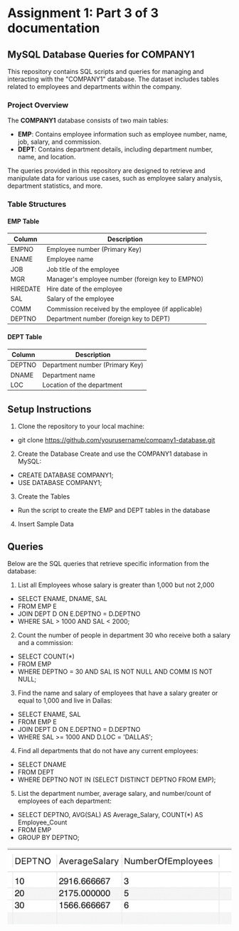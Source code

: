 # Assignment 1: Part 3 of 3 documentation

## MySQL Database Queries for COMPANY1

This repository contains SQL scripts and queries for managing and interacting with the "COMPANY1" database. The dataset includes tables related to employees and departments within the company.

### Project Overview

The **COMPANY1** database consists of two main tables:

- **EMP**: Contains employee information such as employee number, name, job, salary, and commission.
- **DEPT**: Contains department details, including department number, name, and location.

The queries provided in this repository are designed to retrieve and manipulate data for various use cases, such as employee salary analysis, department statistics, and more.

### Table Structures

#### EMP Table

| Column   | Description                                                   |
|----------|---------------------------------------------------------------|
| EMPNO    | Employee number (Primary Key)                                  |
| ENAME    | Employee name                                                 |
| JOB      | Job title of the employee                                      |
| MGR      | Manager's employee number (foreign key to EMPNO)               |
| HIREDATE | Hire date of the employee                                      |
| SAL      | Salary of the employee                                         |
| COMM     | Commission received by the employee (if applicable)            |
| DEPTNO   | Department number (foreign key to DEPT)                        |

#### DEPT Table

| Column   | Description                                                   |
|----------|---------------------------------------------------------------|
| DEPTNO   | Department number (Primary Key)                                |
| DNAME    | Department name                                               |
| LOC      | Location of the department                                     |

## Setup Instructions

1. Clone the repository to your local machine:
- git clone https://github.com/yourusername/company1-database.git

2. Create the Database
Create and use the COMPANY1 database in MySQL:
- CREATE DATABASE COMPANY1;
- USE DATABASE COMPANY1;

3. Create the Tables
- Run the script to create the EMP and DEPT tables in the database

4. Insert Sample Data

## Queries
Below are the SQL queries that retrieve specific information from the database:

1. List all Employees whose salary is greater than 1,000 but not 2,000

- SELECT ENAME, DNAME, SAL
- FROM EMP E
- JOIN DEPT D ON E.DEPTNO = D.DEPTNO
- WHERE SAL > 1000 AND SAL < 2000;

2. Count the number of people in department 30 who receive both a salary and a commission:

- SELECT COUNT(*)
- FROM EMP
- WHERE DEPTNO = 30 AND SAL IS NOT NULL AND COMM IS NOT NULL;

3. Find the name and salary of employees that have a salary greater or equal to 1,000 and live in Dallas:
- SELECT ENAME, SAL
- FROM EMP E
- JOIN DEPT D ON E.DEPTNO = D.DEPTNO
- WHERE SAL >= 1000 AND D.LOC = 'DALLAS';

4. Find all departments that do not have any current employees:
- SELECT DNAME
- FROM DEPT
- WHERE DEPTNO NOT IN (SELECT DISTINCT DEPTNO FROM EMP);

5. List the department number, average salary, and number/count of employees of each department:
- SELECT DEPTNO, AVG(SAL) AS Average_Salary, COUNT(*) AS Employee_Count
- FROM EMP
- GROUP BY DEPTNO;

![Average Salary Screenshot](docs/images/average_salary.png)

